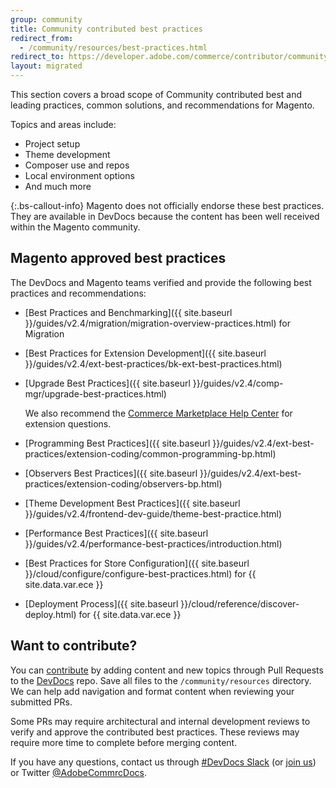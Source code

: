 ```yaml
---
group: community
title: Community contributed best practices
redirect_from: 
  - /community/resources/best-practices.html
redirect_to: https://developer.adobe.com/commerce/contributor/community/best-practices/
layout: migrated
---
```


This section covers a broad scope of Community contributed best and leading practices, common solutions, and recommendations for Magento.

Topics and areas include:

*  Project setup
*  Theme development
*  Composer use and repos
*  Local environment options
*  And much more

{:.bs-callout-info}
Magento does not officially endorse these best practices.
They are available in DevDocs because the content has been well received within the Magento community.

## Magento approved best practices

The DevDocs and Magento teams verified and provide the following best practices and recommendations:

*  [Best Practices and Benchmarking]({{ site.baseurl }}/guides/v2.4/migration/migration-overview-practices.html) for Migration
*  [Best Practices for Extension Development]({{ site.baseurl }}/guides/v2.4/ext-best-practices/bk-ext-best-practices.html)
*  [Upgrade Best Practices]({{ site.baseurl }}/guides/v2.4/comp-mgr/upgrade-best-practices.html)

   We also recommend the [Commerce Marketplace Help Center](https://marketplacesupport.magento.com/hc/en-us) for extension questions.

*  [Programming Best Practices]({{ site.baseurl }}/guides/v2.4/ext-best-practices/extension-coding/common-programming-bp.html)
*  [Observers Best Practices]({{ site.baseurl }}/guides/v2.4/ext-best-practices/extension-coding/observers-bp.html)
*  [Theme Development Best Practices]({{ site.baseurl }}/guides/v2.4/frontend-dev-guide/theme-best-practice.html)
*  [Performance Best Practices]({{ site.baseurl }}/guides/v2.4/performance-best-practices/introduction.html)
*  [Best Practices for Store Configuration]({{ site.baseurl }}/cloud/configure/configure-best-practices.html) for {{ site.data.var.ece }}
*  [Deployment Process]({{ site.baseurl }}/cloud/reference/discover-deploy.html) for {{ site.data.var.ece }}

## Want to contribute?

You can [contribute](https://github.com/magento/devdocs/blob/master/.github/CONTRIBUTING.md) by adding content and new topics through Pull Requests to the [DevDocs](https://github.com/magento/devdocs) repo. Save all files to the `/community/resources` directory. We can help add navigation and format content when reviewing your submitted PRs.

Some PRs may require architectural and internal development reviews to verify and approve the contributed best practices. These reviews may require more time to complete before merging content.

If you have any questions, contact us through [#DevDocs Slack](https://magentocommeng.slack.com/archives/CAN932A3H) (or [join us](https://t.co/9HImUyCmyh)) or Twitter [@AdobeCommrcDocs](https://twitter.com/AdobeCommrcDocs).
